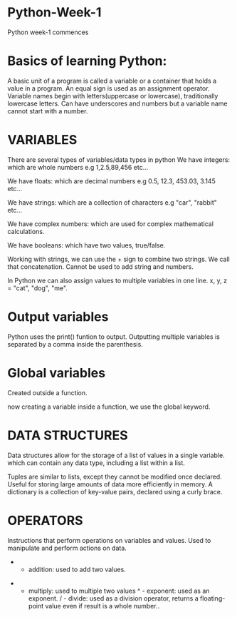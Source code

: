 # Python-Week-1
Python week-1 commences

# Basics of learning Python:
A basic unit of a program is called a variable or a container that holds a value in a program.
An equal sign is used as an assignment operator.
Variable names begin with letters(uppercase or lowercase), traditionally lowercase letters. Can have underscores and numbers but a variable name cannot start with a number.

# VARIABLES

There are several types of variables/data types in python
We have integers: which are whole numbers e.g 1,2.5,89,456 etc...

We have floats: which are decimal numbers e.g 0.5, 12.3, 453.03, 3.145 etc...

We have strings: which are a collection of characters e.g "car", "rabbit" etc...

We have complex numbers: which are used for complex mathematical calculations.

We have booleans: which have two values, true/false.

Working with strings, we can use the + sign to combine two strings. We call that concatenation.
Cannot be used to add string and numbers.

In Python we can also assign values to multiple variables in one line. x, y, z = "cat", "dog", "me".

# Output variables
Python uses the print() funtion to output. Outputting multiple variables is separated by a comma inside the parenthesis.

# Global variables
Created outside a function.

now creating a variable inside a function, we use the global keyword.


# DATA STRUCTURES
Data structures allow for the storage of a list of values in a single variable. which can contain any data type, including a list within a list.

Tuples are similar to lists, except they cannot be modified once declared.
Useful for storing large amounts of data more efficiently in memory.
A dictionary is a collection of key-value pairs, declared using a curly brace.


# OPERATORS
Instructions that perform operations on variables and values. Used to manipulate and perform actions on data.
+ - addition: used to add two values.
* - multiply: used to multiple two values
^ - exponent: used as an exponent.
/ - divide: used as a division operator, returns a floating-point value even if result is a whole number..
